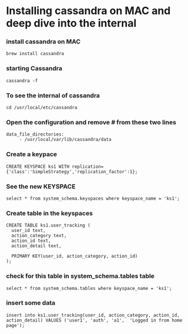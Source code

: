 # Installing cassandra on MAC and deep dive into the internal

### install cassandra on MAC
```brew install cassandra```

### starting Cassandra
```cassandra -f```

### To see the internal of cassandra
```cd /usr/local/etc/cassandra```

### Open the configuration and remove # from these two lines
```
data_file_directories:
     - /usr/local/var/lib/cassandra/data

```

### Create a keypace
```
CREATE KEYSPACE ks1 WITH replication={'class':'SimpleStrategy','replication_factor':1};
```

### See the new KEYSPACE

```
select * from system_schema.keyspaces where keyspace_name = 'ks1';
```

### Create table in the keyspaces

```
CREATE TABLE ks1.user_tracking (
  user_id text,
  action_category text,
  action_id text,
  action_detail text,

  PRIMARY KEY(user_id, action_category, action_id)
);
```

### check for this table in system_schema.tables table

```
select * from system_schema.tables where keyspace_name = 'ks1';
```

### insert some data

```
insert into ks1.user_tracking(user_id, action_category, action_id,  action_detail) VALUES ('user1', 'auth', 'a1',  'Logged in from home page');

```

